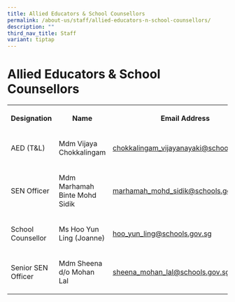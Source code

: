 ```yaml
---
title: Allied Educators & School Counsellors
permalink: /about-us/staff/allied-educators-n-school-counsellors/
description: ""
third_nav_title: Staff
variant: tiptap
---
```

<h1><strong>Allied Educators &amp; School Counsellors</strong></h1>
<table style="minWidth: 75px">
<colgroup>
<col>
<col>
<col>
</colgroup>
<tbody>
<tr>
<th rowspan="1" colspan="1">
<p>Designation</p>
</th>
<th rowspan="1" colspan="1">
<p>Name</p>
</th>
<th rowspan="1" colspan="1">
<p>Email Address</p>
</th>
</tr>
<tr>
<td rowspan="1" colspan="1">
<p>AED (T&amp;L)</p>
</td>
<td rowspan="1" colspan="1">
<p>Mdm Vijaya Chokkalingam</p>
</td>
<td rowspan="1" colspan="1">
<p><a href="mailto:chokkalingam_vijayanayaki@schools.gov.sg" rel="noopener noreferrer nofollow" target="_blank">chokkalingam_vijayanayaki@schools.gov.sg</a>
</p>
</td>
</tr>
<tr>
<td rowspan="1" colspan="1">
<p>SEN Officer</p>
</td>
<td rowspan="1" colspan="1">
<p>Mdm Marhamah Binte Mohd Sidik</p>
</td>
<td rowspan="1" colspan="1">
<p><a href="mailto:marhamah_mohd_sidik@schools.gov.sg" rel="noopener noreferrer nofollow" target="_blank">marhamah_mohd_sidik@schools.gov.sg</a>
</p>
</td>
</tr>
<tr>
<td rowspan="1" colspan="1">
<p>School Counsellor</p>
</td>
<td rowspan="1" colspan="1">
<p>Ms Hoo Yun Ling (Joanne)</p>
</td>
<td rowspan="1" colspan="1">
<p><a href="mailto:hoo_yun_ling@schools.gov.sg" rel="noopener noreferrer nofollow" target="_blank">hoo_yun_ling@schools.gov.sg</a>
</p>
</td>
</tr>
<tr>
<td rowspan="1" colspan="1">
<p>Senior SEN Officer</p>
<p></p>
</td>
<td rowspan="1" colspan="1">
<p>Mdm Sheena d/o Mohan Lal</p>
</td>
<td rowspan="1" colspan="1">
<p><a href="mailto:sheena_mohan_lal@schools.gov.sg" rel="noopener noreferrer nofollow" target="_blank">sheena_mohan_lal@schools.gov.sg</a>
</p>
<p></p>
</td>
</tr>
</tbody>
</table>
<p></p>